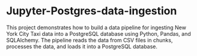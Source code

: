 # Jupyter-Postgres-data-ingestion
This project demonstrates how to build a data pipeline for ingesting New York City Taxi data into a PostgreSQL database using Python, Pandas, and SQLAlchemy. The pipeline reads the data from CSV files in chunks, processes the data, and loads it into a PostgreSQL database.
